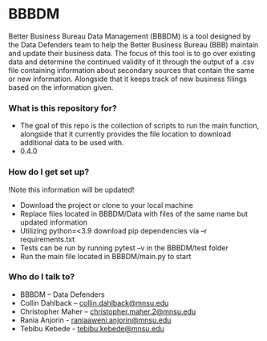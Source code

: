 
# BBBDM #


Better Business Bureau Data Management (BBBDM) is a tool designed by the Data Defenders team to help the Better Business Bureau (BBB) maintain and update their business data. The focus of this tool is to go over existing data and determine the continued validity of it through the output of a .csv file containing information about secondary sources that contain the same or new information. Alongside that it keeps track of new business filings based on the information given.


### What is this repository for? ###

* The goal of this repo is the collection of scripts to run the main function, alongside that it currently provides the file location to download additional data to be used with.
* 0.4.0

### How do I get set up? ###

!Note this information will be updated!

* Download the project or clone to your local machine
* Replace files located in BBBDM/Data with files of the same name but updated information
* Utilizing python=<3.9 download pip dependencies via –r requirements.txt
* Tests can be run by running pytest –v in the BBBDM/test folder
* Run the main file located in BBBDM/main.py to start


### Who do I talk to? ###


* BBBDM – Data Defenders
* Collin Dahlback – collin.dahlback@mnsu.edu
* Christopher Maher – christopher.maher.2@mnsu.edu
* Rania Anjorin     - raniaaweni.anjorin@mnsu.edu
* Tebibu Kebede     - tebibu.kebede@mnsu.edu 

